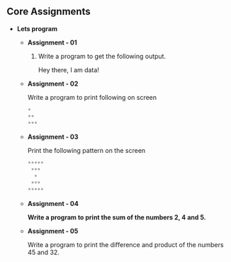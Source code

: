 ## Core  Assignments ##

- **Lets program**
    - **Assignment - 01**
        1. Write a program to get the following output. 
            
      
            Hey there, I am data!

            
    - **Assignment - 02**
        
        Write a program to print following on screen
        
        ```java
        *
        **
        ***
        ```
        
    - **Assignment - 03**
        
        Print the following pattern on the screen
        
        ```java
        *****
         *** 
          *  
         *** 
        *****
        ```
        
    - **Assignment - 04**
        
        **Write a program to print the sum of the numbers 2, 4 and 5.**
        
    - **Assignment - 05**
        
        Write a program to print the difference and product of the numbers 45 and 32.
